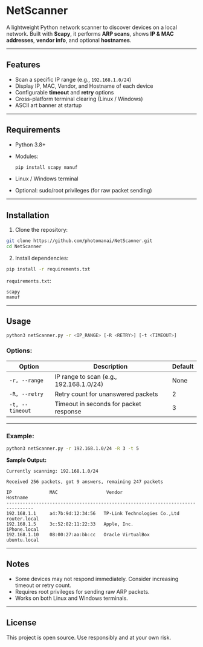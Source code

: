# NetScanner

A lightweight Python network scanner to discover devices on a local network.
Built with **Scapy**, it performs **ARP scans**, shows **IP & MAC addresses**, **vendor info**, and optional **hostnames**.

---

## Features

- Scan a specific IP range (e.g., `192.168.1.0/24`)
- Display IP, MAC, Vendor, and Hostname of each device
- Configurable **timeout** and **retry** options
- Cross-platform terminal clearing (Linux / Windows)
- ASCII art banner at startup

---

## Requirements

- Python 3.8+

- Modules:

  ```bash
  pip install scapy manuf
  ```

- Linux / Windows terminal

- Optional: sudo/root privileges (for raw packet sending)

---

## Installation

1. Clone the repository:

```bash
git clone https://github.com/photomanai/NetScanner.git
cd NetScanner
```

2. Install dependencies:

```bash
pip install -r requirements.txt
```

`requirements.txt`:

```
scapy
manuf
```

---

## Usage

```bash
python3 netScanner.py -r <IP_RANGE> [-R <RETRY>] [-t <TIMEOUT>]
```

### Options:

| Option          | Description                             | Default |
| --------------- | --------------------------------------- | ------- |
| `-r, --range`   | IP range to scan (e.g., 192.168.1.0/24) | None    |
| `-R, --retry`   | Retry count for unanswered packets      | 2       |
| `-t, --timeout` | Timeout in seconds for packet response  | 3       |

---

### Example:

```bash
python3 netScanner.py -r 192.168.1.0/24 -R 3 -t 5
```

**Sample Output:**

```
Currently scanning: 192.168.1.0/24

Received 256 packets, got 9 answers, remaining 247 packets

IP              MAC                  Vendor                        Hostname
--------------------------------------------------------------------------------
192.168.1.1     a4:7b:9d:12:34:56   TP-Link Technologies Co.,Ltd  router.local
192.168.1.5     3c:52:82:11:22:33   Apple, Inc.                   iPhone.local
192.168.1.10    08:00:27:aa:bb:cc   Oracle VirtualBox             ubuntu.local
```

---

## Notes

- Some devices may not respond immediately. Consider increasing timeout or retry count.
- Requires root privileges for sending raw ARP packets.
- Works on both Linux and Windows terminals.

---

## License

This project is open source. Use responsibly and at your own risk.
